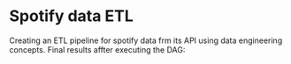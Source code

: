 # Spotify data ETL
Creating an ETL pipeline for spotify data frm its API using data engineering concepts.
Final results affter executing the DAG: